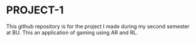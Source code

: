 # PROJECT-1
This github repository is for the project I made during my second semester at BU. This an application of gaming using AR and RL.
